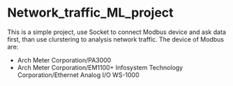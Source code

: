 # Network_traffic_ML_project

This is a simple project, use Socket to connect Modbus device and ask data first, than use clurstering to analysis network traffic.
The device of Modbus are:
- Arch Meter Corporation/PA3000
- Arch Meter Corporation/EM1100+ Infosystem Technology Corporation/Ethernet Analog I/O WS-1000
